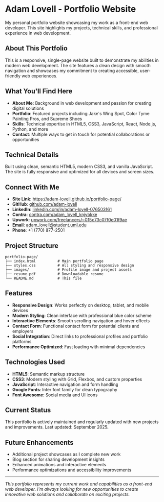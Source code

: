 # Adam Lovell - Portfolio Website

My personal portfolio website showcasing my work as a front-end web developer. This site highlights my projects, technical skills, and professional experience in web development.

## About This Portfolio

This is a responsive, single-page website built to demonstrate my abilities in modern web development. The site features a clean design with smooth navigation and showcases my commitment to creating accessible, user-friendly web experiences.

## What You'll Find Here

- **About Me**: Background in web development and passion for creating digital solutions
- **Portfolio**: Featured projects including Jake's Wing Spot, Color Tyme Painting Pros, and Supreme Shoes
- **Skills**: Technical expertise in HTML5, CSS3, JavaScript, React, Node.js, Python, and more
- **Contact**: Multiple ways to get in touch for potential collaborations or opportunities

## Technical Details

Built using clean, semantic HTML5, modern CSS3, and vanilla JavaScript. The site is fully responsive and optimized for all devices and screen sizes.

## Connect With Me

- **Site Link**: https://adam-lovell.github.io/portfolio-page/
- **GitHub**: [github.com/adam-lovell](https://github.com/adam-lovell)
- **LinkedIn**: [linkedin.com/in/adam-lovell-076503161](https://www.linkedin.com/in/adam-lovell-076503161/)
- **Contra**: [contra.com/adam_lovell_knjybkke](https://contra.com/adam_lovell_knjybkke?r=adam_lovell_knjybkke)
- **Upwork**: [upwork.com/freelancers/~015c73c07f0e01f9ae](https://www.upwork.com/freelancers/~015c73c07f0e01f9ae)
- **Email**: adam_lovell@student.uml.edu
- **Phone**: +1 (770) 877-2501

## Project Structure

```
portfolio-page/
├── index.html          # Main portfolio page
├── styles.css          # All styling and responsive design
├── images/             # Profile image and project assets
├── resume.pdf          # Downloadable resume
└── README.md           # This file
```

## Features

- **Responsive Design**: Works perfectly on desktop, tablet, and mobile devices
- **Modern Styling**: Clean interface with professional blue color scheme
- **Interactive Elements**: Smooth scrolling navigation and hover effects
- **Contact Form**: Functional contact form for potential clients and employers
- **Social Integration**: Direct links to professional profiles and portfolio platforms
- **Performance Optimized**: Fast loading with minimal dependencies

## Technologies Used

- **HTML5**: Semantic markup structure
- **CSS3**: Modern styling with Grid, Flexbox, and custom properties
- **JavaScript**: Interactive navigation and form handling
- **Google Fonts**: Inter font family for clean typography
- **Font Awesome**: Social media and UI icons

## Current Status

This portfolio is actively maintained and regularly updated with new projects and improvements. Last updated: September 2025.

## Future Enhancements

- Additional project showcases as I complete new work
- Blog section for sharing development insights
- Enhanced animations and interactive elements
- Performance optimizations and accessibility improvements
---

*This portfolio represents my current work and capabilities as a front-end web developer. I'm always looking for new opportunities to create innovative web solutions and collaborate on exciting projects.*
